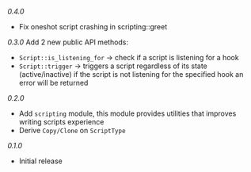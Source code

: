 *0.4.0*
- Fix oneshot script crashing in scripting::greet

*0.3.0*
Add 2 new public API methods: 
- `Script::is_listening_for` -> check if a script is listening for a hook 
- `Script::trigger` -> triggers a script regardless of its state (active/inactive) if the script is not listening for the specified hook an error will be returned

*0.2.0*
- Add `scripting` module, this module provides utilities that improves writing scripts experience
- Derive `Copy/Clone` on `ScriptType`

*0.1.0*
- Initial release
